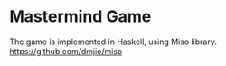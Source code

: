 # Mastermind Game

The game is implemented in Haskell, using Miso library.
https://github.com/dmjio/miso
